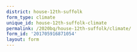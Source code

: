 ```yaml
---
district: house-12th-suffolk
form_type: climate
unique_id: house-12th-suffolk-climate
permalink: /2020bq/house-12th-suffolk/climate/
form_id: '201705916871054'
layout: form
---
```

